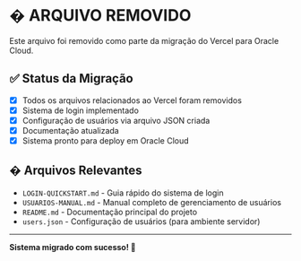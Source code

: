 # � ARQUIVO REMOVIDO

Este arquivo foi removido como parte da migração do Vercel para Oracle Cloud.

## ✅ Status da Migração

- [x] Todos os arquivos relacionados ao Vercel foram removidos
- [x] Sistema de login implementado
- [x] Configuração de usuários via arquivo JSON criada
- [x] Documentação atualizada
- [x] Sistema pronto para deploy em Oracle Cloud

## � Arquivos Relevantes

- `LOGIN-QUICKSTART.md` - Guia rápido do sistema de login
- `USUARIOS-MANUAL.md` - Manual completo de gerenciamento de usuários
- `README.md` - Documentação principal do projeto
- `users.json` - Configuração de usuários (para ambiente servidor)

---

**Sistema migrado com sucesso! 🚀**
